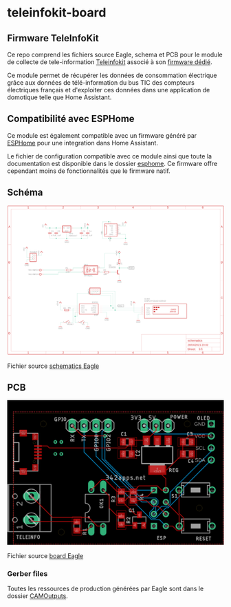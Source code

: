 # teleinfokit-board

## Firmware TeleInfoKit

Ce repo comprend les fichiers source Eagle, schema et PCB pour le module de collecte de tele-information [Teleinfokit](https://342apps.net/module-teleinfokit/) associé à son [firmware dédié](https://github.com/342apps/teleinfokit).

Ce module permet de récupérer les données de consommation électrique grâce aux données de télé-information du bus TIC des compteurs électriques français et d'exploiter ces données dans une application de domotique telle que Home Assistant.

## Compatibilité avec ESPHome

Ce module est également compatible avec un firmware généré par [ESPHome](https://esphome.io/) pour une integration dans Home Assistant. 

Le fichier de configuration compatible avec ce module ainsi que toute la documentation est disponible dans le dossier [esphome](./esphome/). Ce firmware offre cependant moins de fonctionnalités que le firmware natif.

## Schéma

![schema](documentation/schematics.png)

Fichier source [schematics Eagle](eagle/teleinfokit.sch)

## PCB

![pcb](documentation/board.png)

Fichier source [board Eagle](eagle/teleinfokit.brd)

### Gerber files

Toutes les ressources de production générées par Eagle sont dans le dossier [CAMOutputs](CAMOutputs).

